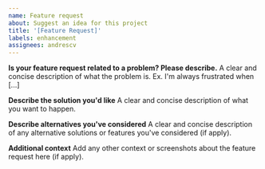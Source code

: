 ```yaml
---
name: Feature request
about: Suggest an idea for this project
title: '[Feature Request]'
labels: enhancement
assignees: andrescv
---
```


**Is your feature request related to a problem? Please describe.**
A clear and concise description of what the problem is. Ex. I'm always frustrated when [...]

**Describe the solution you'd like**
A clear and concise description of what you want to happen.

**Describe alternatives you've considered**
A clear and concise description of any alternative solutions or features you've considered (if apply).

**Additional context**
Add any other context or screenshots about the feature request here (if apply).

